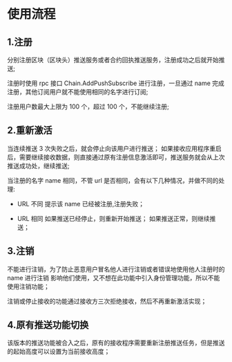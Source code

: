 # 使用流程

## 1.注册

分别注册区块（区块头）推送服务或者合约回执推送服务，注册成功之后就开始推送;

注册时使用 rpc 接口 Chain.AddPushSubscribe 进行注册，一旦通过 name 完成注册，其他订阅用户就不能使用相同的名字进行订阅;

注册用户数最大上限为 100 个，超过 100 个，不能继续注册;

## 2.重新激活

当连续推送 3 次失败之后，就会停止向该用户进行推送；
如果接收应用程序重启后，需要继续接收数据，则直接通过原有注册信息激活即可，推送服务就会从上次推送成功处，继续推送;

当注册的名字 name 相同，不管 url 是否相同，会有以下几种情况，并做不同的处理:

- URL 不同
  提示该 name 已经被注册,注册失败；

- URL 相同
  如果推送已经停止，则重新开始推送；
  如果推送正常，则继续推送；

## 3.注销

不能进行注销，为了防止恶意用户冒名他人进行注销或者错误地使用他人注册时的 name 进行注销
影响他们使用，又不想在此功能中引入身份管理功能，所以不能使用注销功能；

注销或停止接收的功能通过接收方三次拒绝接收，然后不再重新激活实现；

## 4.原有推送功能切换

该版本的推送功能被合入之后，原有的接收程序需要重新注册推送任务，但是推送的起始高度可以设置为当前接收高度；
